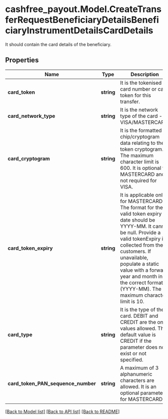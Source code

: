 # cashfree_payout.Model.CreateTransferRequestBeneficiaryDetailsBeneficiaryInstrumentDetailsCardDetails
It should contain the card details of the beneficiary.

## Properties

Name | Type | Description | Notes
------------ | ------------- | ------------- | -------------
**card_token** | **string** | It is the tokenised card number or card token for this transfer. | [optional] 
**card_network_type** | **string** | It is the network type of the card - VISA/MASTERCARD. | [optional] 
**card_cryptogram** | **string** | It is the formatted chip/cryptogram data relating to the token cryptogram. The maximum character limit is 600. It is optional for MASTERCARD and not required for VISA. | [optional] 
**card_token_expiry** | **string** | It is applicable only for MASTERCARD. The format for the valid token expiry date should be YYYY-MM. It cannot be null. Provide a valid tokenExpiry if collected from the customers. If unavailable, populate a static value with a forward year and month in the correct format (YYYY-MM). The maximum character limit is 10. | [optional] 
**card_type** | **string** | It is the type of the card. DEBIT and CREDIT are the only values allowed. The default value is CREDIT if the parameter does not exist or not specified. | [optional] 
**card_token_PAN_sequence_number** | **string** | A maximum of 3 alphanumeric characters are allowed. It is an optional parameter for MASTERCARD. | [optional] 

[[Back to Model list]](../README.md#documentation-for-models) [[Back to API list]](../README.md#documentation-for-api-endpoints) [[Back to README]](../README.md)

